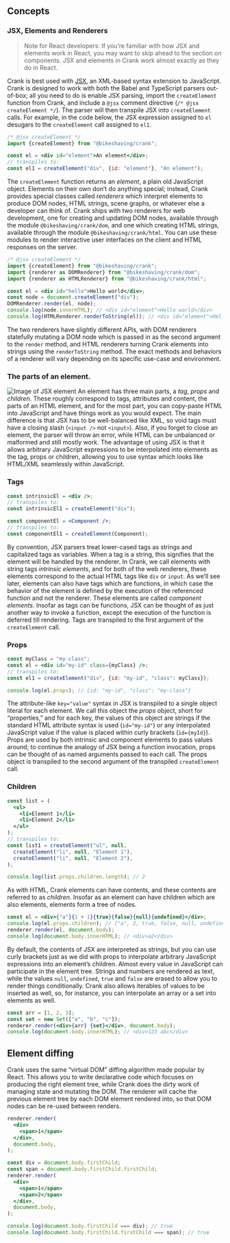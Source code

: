 ## Concepts
### JSX, Elements and Renderers

> Note for React developers: If you’re familiar with how JSX and elements work in React, you may want to skip ahead to the section on components. JSX and elements in Crank work almost exactly as they do in React.

Crank is best used with [JSX](https://facebook.github.io/jsx/), an XML-based syntax extension to JavaScript. Crank is designed to work with both the Babel and TypeScript parsers out-of-box; all you need to do is enable JSX parsing, import the `createElement` function from Crank, and include a `@jsx` comment directive (`/* @jsx createElement */`). The parser will then transpile JSX into `createElement` calls. For example, in the code below, the JSX expression assigned to `el` desugars to the `createElement` call assigned to `el1`.

```jsx
/* @jsx createElement */
import {createElement} from "@bikeshaving/crank";

const el = <div id="element">An element</div>;
// transpiles to:
const el1 = createElement("div", {id: "element"}, "An element");
```

The `createElement` function returns an *element*, a plain old JavaScript object. Elements on their own don’t do anything special; instead, Crank provides special classes called *renderers* which interpret elements to produce DOM nodes, HTML strings, scene graphs, or whatever else a developer can think of. Crank ships with two renderers for web development, one for creating and updating DOM nodes, available through the module `@bikeshaving/crank/dom`, and one which creating HTML strings, available through the module `@bikeshaving/crank/html`. You can use these modules to render interactive user interfaces on the client and HTML responses on the server.

```jsx
/* @jsx createElement */
import {createElement} from "@bikeshaving/crank";
import {renderer as DOMRenderer} from "@bikeshaving/crank/dom";
import {renderer as HTMLRenderer} from "@bikeshaving/crank/html";

const el = <div id="hello">Hello world</div>;
const node = document.createElement("div");
DOMRenderer.render(el, node);
console.log(node.innerHTML); // <div id="element">Hello world</div>
console.log(HTMLRenderer.renderToString(el)); // <div id="element">Hello world</div>
```

The two renderers have slightly different APIs, with DOM renderers statefully mutating a DOM node which is passed in as the second argument to the `render` method, and HTML renderers turning Crank elements into strings using the `renderToString` method. The exact methods and behaviors of a renderer will vary depending on its specific use-case and environment.

### The parts of an element.

![Image of JSX element](#TKTKTK)
An element has three main parts, a *tag*, *props* and *children*. These roughly correspond to tags, attributes and content, the parts of an HTML element, and for the most part, you can copy-paste HTML into JavaScript and have things work as you would expect. The main difference is that JSX has to be well-balanced like XML, so void tags must have a closing slash (`<input />` not `<input>`). Also, if you forget to close an element, the parser will throw an error, while HTML can be unbalanced or malformed and still mostly work. The advantage of using JSX is that it allows arbitrary JavaScript expressions to be interpolated into elements as the tag, props or children, allowing you to use syntax which looks like HTML/XML seamlessly within JavaScript.

### Tags
```jsx
const intrinsicEl = <div />;
// transpiles to:
const intrinsicEl1 = createElement("div");

const componentEl = <Component />;
// transpiles to:
const componentEl1 = createElement(Component);
```

By convention, JSX parsers treat lower-cased tags as strings and capitalized tags as variables. When a tag is a string, this signifies that the element will be handled by the renderer. In Crank, we call elements with string tags *intrinsic elements*, and for both of the web renderers, these elements correspond to the actual HTML tags like `div` or `input`. As we’ll see later, elements can also have tags which are functions, in which case the behavior of the element is defined by the execution of the referenced function and not the renderer. These elements are called *component elements*. Insofar as tags can be functions, JSX can be thought of as just another way to invoke a function, except the execution of the function is deferred till rendering. Tags are transpiled to the first argument of the `createElement` call.

### Props
```jsx
const myClass = "my-class";
const el = <div id="my-id" class={myClass} />;
// transpiles to:
const el1 = createElement("div", {id: "my-id", "class": myClass});

console.log(el.props); // {id: "my-id", "class": "my-class"}
```

The attribute-like `key="value"` syntax in JSX is transpiled to a single object literal for each element. We call this object the *props* object, short for “properties,” and for each key, the values of this object are strings if the standard HTML attribute syntax is used (`id="my-id"`) or any interpolated JavaScript value if the value is placed within curly brackets (`id={myId}`). Props are used by both intrinsic and component elements to pass values around; to continue the analogy of JSX being a function invocation, props can be thought of as named arguments passed to each call. The props object is transpiled to the second argument of the transpiled `createElement` call.

### Children
```jsx
const list = (
  <ul>
    <li>Element 1</li>
    <li>Element 2</li>
  </ul>
);
// transpiles to:
const list1 = createElement("ul", null,
  createElement("li", null, "Element 1"),
  createElement("li", null, "Element 2"),
);

console.log(list.props.children.length); // 2
```

As with HTML, Crank elements can have contents, and these contents are referred to as *children*. Insofar as an element can have children which are also elements, elements form a tree of nodes.

```jsx
const el = <div>{"a"}{1 + 1}{true}{false}{null}{undefined}</div>;
console.log(el.props.children); // ["a", 2, true, false, null, undefined]
renderer.render(el, document.body);
console.log(document.body.innerHTML); // <div>a2</div>
```

By default, the contents of JSX are interpreted as strings, but you can use curly brackets just as we did with props to interpolate arbitrary JavaScript expressions into an element’s children. Almost every value in JavaScript can participate in the element tree. Strings and numbers are rendered as text, while the values `null`, `undefined`, `true` and `false` are erased to allow you to render things conditionally. Crank also allows iterables of values to be inserted as well, so, for instance, you can interpolate an array or a set into elements as well.

```jsx
const arr = [1, 2, 3];
const set = new Set(["a", "b", "c"]);
renderer.render(<div>{arr} {set}</div>, document.body);
console.log(document.body.innerHTML); // <div>123 abc</div>
```

## Element diffing
Crank uses the same “virtual DOM” diffing algorithm made popular by React. This allows you to write declarative code which focuses on producing the right element tree, while Crank does the dirty work of managing state and mutating the DOM. The renderer will cache the previous element tree by each DOM element rendered into, so that DOM nodes can be re-used between renders.

```jsx
renderer.render(
  <div>
    <span>1</span>
  </div>,
  document.body,
);

const div = document.body.firstChild;
const span = document.body.firstChild.firstChild;
renderer.render(
  <div>
    <span>1</span>
    <span>2</span>
  </div>,
  document.body,
);

console.log(document.body.firstChild === div); // true
console.log(document.body.firstChild.firstChild === span); // true
```
